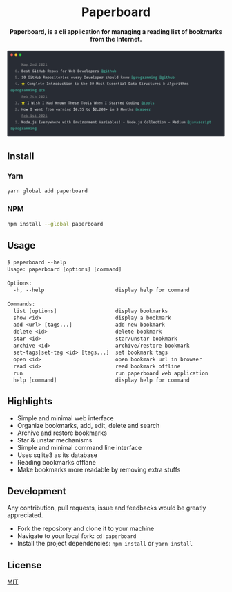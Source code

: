 <h1 align="center">
  Paperboard
</h1>

<h4 align="center">
  Paperboard, is a cli application for managing a reading list of bookmarks from the Internet.
</h4>

<div align="center">
  <img alt="screenshot" src="./screenshot.png"/>
</div>

## Install

### Yarn

```bash
yarn global add paperboard
```

### NPM

```bash
npm install --global paperboard
```

## Usage

```
$ paperboard --help
Usage: paperboard [options] [command]

Options:
  -h, --help                       display help for command

Commands:
  list [options]                   display bookmarks
  show <id>                        display a bookmark
  add <url> [tags...]              add new bookmark
  delete <id>                      delete bookmark
  star <id>                        star/unstar bookmark
  archive <id>                     archive/restore bookmark
  set-tags|set-tag <id> [tags...]  set bookmark tags
  open <id>                        open bookmark url in browser
  read <id>                        read bookmark offline
  run                              run paperboard web application
  help [command]                   display help for command
```

## Highlights
- Simple and minimal web interface
- Organize bookmarks, add, edit, delete and search
- Archive and restore bookmarks
- Star & unstar mechanisms
- Simple and minimal command line interface
- Uses sqlite3 as its database
- Reading bookmarks offlane
- Make bookmarks more readable by removing extra stuffs

## Development

Any contribution, pull requests, issue and feedbacks would be greatly appreciated.

- Fork the repository and clone it to your machine
- Navigate to your local fork: `cd paperboard`
- Install the project dependencies: `npm install` or `yarn install`

## License

[MIT](https://github.com/majidsajadi/paperboard/blob/master/license)